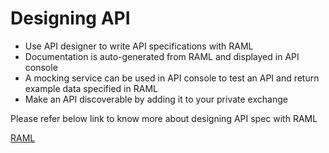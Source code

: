 # Designing API

- Use API designer to write API specifications with RAML
- Documentation is auto-generated from RAML and displayed in API console
- A mocking service can be used in API console to test an API and return example data specified in RAML
- Make an API discoverable by adding it to your private exchange

Please refer below link to know more about designing API spec with RAML

[RAML](https://github.com/Mulesoft-Tutorials/RAML)
